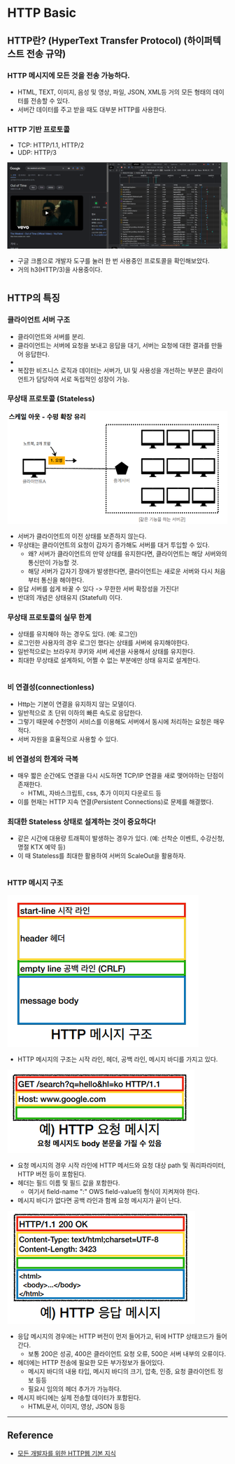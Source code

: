 # HTTP Basic

## HTTP란? (HyperText Transfer Protocol) (하이퍼텍스트 전송 규약)

### HTTP 메시지에 모든 것을 전송 가능하다.

- HTML, TEXT, 이미지, 음성 및 영상, 파일, JSON, XML등 거의 모든 형태의 데이터를 전송할 수 있다.
- 서버간 데이터를 주고 받을 때도 대부분 HTTP를 사용한다.

### HTTP 기반 프로토콜

- TCP: HTTP/1.1, HTTP/2
- UDP: HTTP/3

![](img/http_basic_01.PNG)

- 구글 크롬으로 개발자 도구를 눌러 한 번 사용중인 프로토콜을 확인해보았다.
- 거의 h3(HTTP/3)을 사용중이다.

#

## HTTP의 특징

### 클라이언트 서버 구조

- 클라이언트와 서버를 분리.
- 클라이언트는 서버에 요청을 보내고 응답을 대기, 서버는 요청에 대한 결과를 만들어 응답한다.
- 
- 복잡한 비즈니스 로직과 데이터는 서버가, UI 및 사용성을 개선하는 부분은 클라이언트가 담당하여 서로 독립적인 성장이 가능.

### 무상태 프로토콜 (Stateless)

![](img/http_basic_02.PNG)

- 서버가 클라이언트의 이전 상태를 보존하지 않는다.
- 무상태는 클라이언트의 요청이 갑자기 증가해도 서버를 대거 투입할 수 있다.
  - 왜? 서버가 클라이언트의 만약 상태를 유지한다면, 클라이언트는 해당 서버와의 통신만이 가능할 것.
  - 해당 서버가 갑자기 장애가 발생한다면, 클라이언트는 새로운 서버와 다시 처음부터 통신을 해야한다.
- 응답 서버를 쉽게 바꿀 수 있다 -> 무한한 서버 확장성을 가진다!
- 반대의 개념은 상태유지 (Statefull) 이다.

### 무상태 프로토콜의 실무 한계

- 상태를 유지해야 하는 경우도 있다. (예: 로그인)
- 로그인한 사용자의 경우 로그인 했다는 상태를 서버에 유지해야한다.
- 일반적으로는 브라우저 쿠키와 서버 세션을 사용해서 상태를 유지한다.
- 최대한 무상태로 설계하되, 어쩔 수 없는 부분에만 상태 유지로 설계한다.

#

### 비 연결성(connectionless)

- Http는 기본이 연결을 유지하지 않는 모델이다.
- 일반적으로 초 단위 이하의 빠른 속도로 응답한다.
- 그렇기 때문에 수천명이 서비스를 이용해도 서버에서 동시에 처리하는 요청은 매우 적다.
- 서버 자원을 효율적으로 사용할 수 있다.

### 비 연결성의 한계와 극복

- 매우 짧은 순간에도 연결을 다시 시도하면 TCP/IP 연결을 새로 맺어야하는 단점이 존재한다.
  - HTML, 자바스크립트, css, 추가 이미지 다운로드 등
- 이를 현재는 HTTP 지속 연결(Persistent Connections)로 문제를 해결했다.

### 최대한 Stateless 상태로 설계하는 것이 중요하다!

- 같은 시간에 대용량 트래픽이 발생하는 경우가 있다. (예: 선착순 이벤트, 수강신청, 명절 KTX 예약 등)
- 이 때 Stateless를 최대한 활용하여 서버의 ScaleOut을 활용하자.

#

### HTTP 메시지 구조

![](img/http_basic_03.PNG)

- HTTP 메시지의 구조는 시작 라인, 헤더, 공백 라인, 메시지 바디를 가지고 있다.

![](img/http_basic_04.PNG)

- 요청 메시지의 경우 시작 라인에 HTTP 메서드와 요청 대상 path 및 쿼리파라미터, HTTP 버전 등이 포함된다.
- 헤더는 필드 이름 및 필드 값을 포함한다.
  - 여기서 field-name ":" OWS field-value의 형식이 지켜져야 한다.
- 메시지 바디가 없다면 공백 라인과 함께 요청 메시지가 끝이 난다.

![](img/http_basic_05.PNG)

- 응답 메시지의 경우에는 HTTP 버전이 먼저 들어가고, 뒤에 HTTP 상태코드가 들어간다.
  - 보통 200은 성공, 400은 클라이언트 요청 오류, 500은 서버 내부의 오류이다.
- 헤더에는 HTTP 전송에 필요한 모든 부가정보가 들어있다.
  - 메시지 바디의 내용 타입, 메시지 바디의 크기, 압축, 인증, 요청 클라이언트 정보 등등
  - 필요시 임의의 헤더 추가가 가능하다.
- 메시지 바디에는 실제 전송할 데이터가 포함된다.
  - HTML문서, 이미지, 영상, JSON 등등

---

## Reference

- [모든 개발자를 위한 HTTP웹 기본 지식](https://www.inflearn.com/course/http-%EC%9B%B9-%EB%84%A4%ED%8A%B8%EC%9B%8C%ED%81%AC/dashboard)
